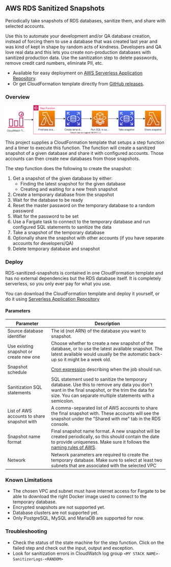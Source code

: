 ## AWS RDS Sanitized Snapshots

Periodically take snapshots of RDS databases, sanitize them, and share with selected accounts.

Use this to automate your development and/or QA database creation, instead of forcing them to use a database that was
created last year and was kind of kept in shape by random acts of kindness. Developers and QA love real data and this
lets you create non-production databases with sanitized production data. Use the sanitization step to delete passwords,
remove credit card numbers, eliminate PII, etc.  

* Available for easy deployment on [AWS Serverless Application Repository]((https://serverlessrepo.aws.amazon.com/applications/arn:aws:serverlessrepo:us-east-1:859319237877:applications~RDS-sanitized-snapshots)).
* Or get CloudFormation template directly from [GitHub releases](https://github.com/CloudSnorkel/RDS-sanitized-snapshots/releases).

### Overview

![Architecture diagram](https://github.com/CloudSnorkel/RDS-sanitized-snapshots/raw/master/architecture.svg?sanitize=true)

This project supplies a CloudFormation template that setups a step function and a timer to execute this function. The
function will create a sanitized snapshot of a given database and share it with configured accounts. Those accounts can
then create new databases from those snapshots.

The step function does the following to create the snapshot:

 1. Get a snapshot of the given database by either:
    * Finding the latest snapshot for the given database
    * Creating and waiting for a new fresh snapshot
 1. Create a temporary database from the snapshot
 1. Wait for the database to be ready
 1. Reset the master password on the temporary database to a random password
 1. Wait for the password to be set
 1. Use a Fargate task to connect to the temporary database and run configured SQL statements to sanitize the data
 1. Take a snapshot of the temporary database
 1. Optionally share the snapshot with other accounts (if you have separate accounts for developers/QA)
 1. Delete temporary database and snapshot

### Deploy

RDS-sanitized-snapshots is contained in one CloudFormation template and has no external dependencies but the RDS
database itself. It is completely serverless, so you only ever pay for what you use.

You can download the CloudFormation template and deploy it yourself, or do it using [Serverless Application Repository]((https://serverlessrepo.aws.amazon.com/applications/arn:aws:serverlessrepo:us-east-1:859319237877:applications~RDS-sanitized-snapshots))

#### Parameters

| Parameter | Description |
| --- | --- |
| Source database identifier | The id (not ARN) of the database you want to snapshot. |
| Use existing snapshot or create new one | Choose whether to create a new snapshot of the database, or to use the latest available snapshot. The latest available would usually be the automatic back-up so it might be a week old. |
| Snapshot schedule | [Cron expression](https://docs.aws.amazon.com/AmazonCloudWatch/latest/events/ScheduledEvents.html) describing when the job should run. |
| Sanitization SQL statements | SQL statement used to sanitize the temporary database. Use this to remove any data you don't want in the final snapshot, or the trim the data for size. You can separate multiple statements with a semicolon. |
| List of AWS accounts to share snapshot with | A comma-separated list of AWS accounts to share the final snapshot with. These accounts will see the snapshot under the "Shared with me" tab in the RDS console. |
| Snapshot name format | Final snapshot name format. A new snapshot will be created periodically, so this should contain the date to provide uniqueness. Make sure it follows the [naming rules of AWS](https://docs.aws.amazon.com/AmazonRDS/latest/UserGuide/CHAP_Limits.html). |
| Network | Network parameters are required to create the temporary database. Make sure to select at least two subnets that are associated with the selected VPC |

### Known Limitations

* The chosen VPC and subnet must have internet access for Fargate to be able to download the right Docker image used to
  connect to the temporary database.
* Encrypted snapshots are not supported yet.
* Database clusters are not supported yet.
* Only PostgreSQL, MySQL and MariaDB are supported for now.

### Troubleshooting

* Check the status of the state machine for the step function. Click on the failed step and check out the input, output
  and exception.
* Look for sanitization errors in CloudWatch log group `<MY STACK NAME>-SanitizerLogs-<RANDOM>`
